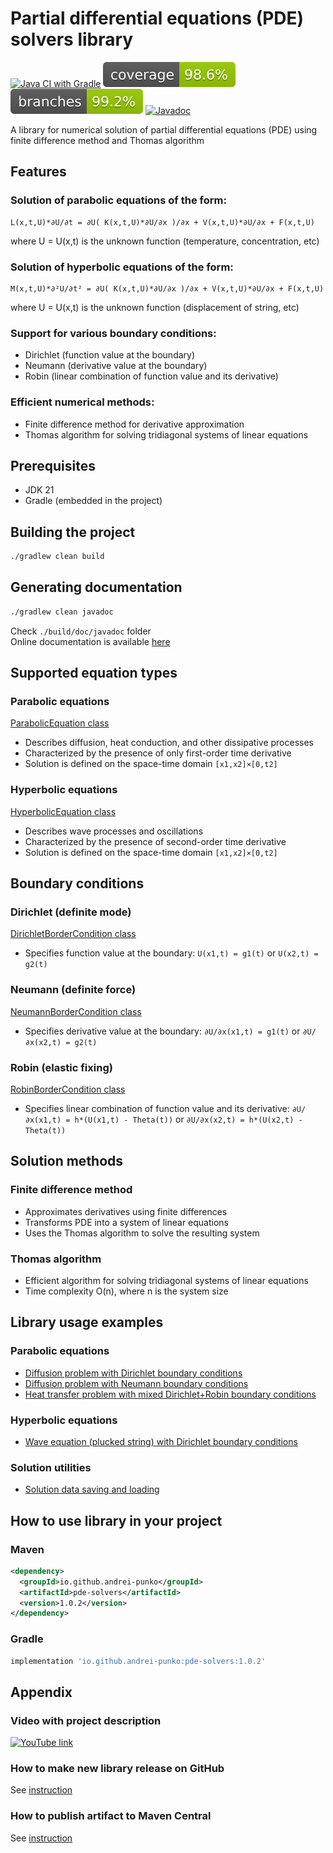 # Partial differential equations (PDE) solvers library

[![Java CI with Gradle](https://github.com/andrei-punko/pde-solvers/actions/workflows/gradle.yml/badge.svg)](https://github.com/andrei-punko/pde-solvers/actions/workflows/gradle.yml)
[![Coverage](.github/badges/jacoco.svg)](https://github.com/andrei-punko/pde-solvers/actions/workflows/gradle.yml)
[![Branches](.github/badges/branches.svg)](https://github.com/andrei-punko/pde-solvers/actions/workflows/gradle.yml)
[![Javadoc](https://img.shields.io/badge/JavaDoc-Online-green)](https://andrei-punko.github.io/pde-solvers/)

A library for numerical solution of partial differential equations (PDE) using finite difference method and Thomas
algorithm

## Features

### Solution of parabolic equations of the form:
  ```
  L(x,t,U)*∂U/∂t = ∂U( K(x,t,U)*∂U/∂x )/∂x + V(x,t,U)*∂U/∂x + F(x,t,U)
  ```
where U = U(x,t) is the unknown function (temperature, concentration, etc)

### Solution of hyperbolic equations of the form:
  ```
  M(x,t,U)*∂²U/∂t² = ∂U( K(x,t,U)*∂U/∂x )/∂x + V(x,t,U)*∂U/∂x + F(x,t,U)
  ```
where U = U(x,t) is the unknown function (displacement of string, etc)

### Support for various boundary conditions:
- Dirichlet (function value at the boundary)
- Neumann (derivative value at the boundary)
- Robin (linear combination of function value and its derivative)

### Efficient numerical methods:
- Finite difference method for derivative approximation
- Thomas algorithm for solving tridiagonal systems of linear equations

## Prerequisites

- JDK 21
- Gradle (embedded in the project)

## Building the project

```bash
./gradlew clean build
```

## Generating documentation

```bash
./gradlew clean javadoc
```
Check `./build/doc/javadoc` folder  
Online documentation is available [here](https://andrei-punko.github.io/pde-solvers/)

## Supported equation types

### Parabolic equations
[ParabolicEquation class](src/main/java/io/github/andreipunko/math/pde/equation/ParabolicEquation.java)
- Describes diffusion, heat conduction, and other dissipative processes
- Characterized by the presence of only first-order time derivative
- Solution is defined on the space-time domain `[x1,x2]×[0,t2]`

### Hyperbolic equations
[HyperbolicEquation class](src/main/java/io/github/andreipunko/math/pde/equation/HyperbolicEquation.java)
- Describes wave processes and oscillations
- Characterized by the presence of second-order time derivative
- Solution is defined on the space-time domain `[x1,x2]×[0,t2]`

## Boundary conditions

### Dirichlet (definite mode)
[DirichletBorderCondition class](src/main/java/io/github/andreipunko/math/pde/border/DirichletBorderCondition.java)
- Specifies function value at the boundary: `U(x1,t) = g1(t)` or `U(x2,t) = g2(t)`

### Neumann (definite force)
[NeumannBorderCondition class](src/main/java/io/github/andreipunko/math/pde/border/NeumannBorderCondition.java)
- Specifies derivative value at the boundary: `∂U/∂x(x1,t) = g1(t)` or `∂U/∂x(x2,t) = g2(t)`

### Robin (elastic fixing)
[RobinBorderCondition class](src/main/java/io/github/andreipunko/math/pde/border/RobinBorderCondition.java)
- Specifies linear combination of function value and its derivative:
  `∂U/∂x(x1,t) = h*(U(x1,t) - Theta(t))` or
  `∂U/∂x(x2,t) = h*(U(x2,t) - Theta(t))`

## Solution methods

### Finite difference method
- Approximates derivatives using finite differences
- Transforms PDE into a system of linear equations
- Uses the Thomas algorithm to solve the resulting system

### Thomas algorithm
- Efficient algorithm for solving tridiagonal systems of linear equations
- Time complexity O(n), where n is the system size

## Library usage examples

### Parabolic equations
- [Diffusion problem with Dirichlet boundary conditions](src/test/java/io/github/andreipunko/math/pde/solver/ParabolicEquationSolverDDTest.java)
- [Diffusion problem with Neumann boundary conditions](src/test/java/io/github/andreipunko/math/pde/solver/ParabolicEquationSolverNNTest.java)
- [Heat transfer problem with mixed Dirichlet+Robin boundary conditions](src/test/java/io/github/andreipunko/math/pde/solver/ParabolicEquationSolverDRTest.java)

### Hyperbolic equations
- [Wave equation (plucked string) with Dirichlet boundary conditions](src/test/java/io/github/andreipunko/math/pde/solver/HyperbolicEquationSolverDDTest.java)

### Solution utilities
- [Solution data saving and loading](src/test/java/io/github/andreipunko/math/pde/solver/SolutionTest.java)

## How to use library in your project

### Maven

```xml
<dependency>
  <groupId>io.github.andrei-punko</groupId>
  <artifactId>pde-solvers</artifactId>
  <version>1.0.2</version>
</dependency>
```

### Gradle

```gradle
implementation 'io.github.andrei-punko:pde-solvers:1.0.2'
```

## Appendix

### Video with project description
[![YouTube link](https://markdown-videos-api.jorgenkh.no/url?url=https%3A%2F%2Fyoutu.be%2FAmPgu9vksTU)](https://youtu.be/AmPgu9vksTU)

### How to make new library release on GitHub
See [instruction](.github/how-to-make-GH-release.md)

### How to publish artifact to Maven Central
See [instruction](MAVEN_CENTRAL_PUBLISHING.md)
